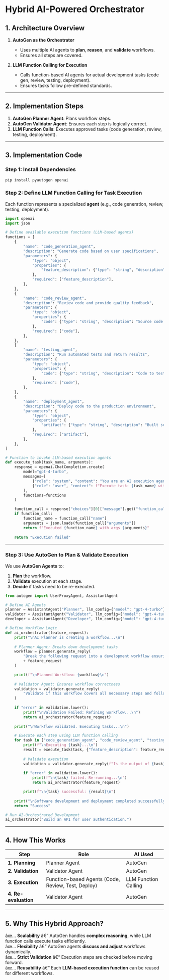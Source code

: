 # Hybrid AI-Powered Orchestrator

## 1. Architecture Overview

1. **AutoGen as the Orchestrator**  
   - Uses multiple AI agents to **plan**, **reason**, and **validate** workflows.  
   - Ensures all steps are covered.  

2. **LLM Function Calling for Execution**  
   - Calls function-based AI agents for actual development tasks (code gen, review, testing, deployment).  
   - Ensures tasks follow pre-defined standards.  

---

## 2. Implementation Steps

1. **AutoGen Planner Agent**: Plans workflow steps.  
2. **AutoGen Validator Agent**: Ensures each step is logically correct.  
3. **LLM Function Calls**: Executes approved tasks (code generation, review, testing, deployment).  

---

## 3. Implementation Code

### Step 1: Install Dependencies
```sh
pip install pyautogen openai
```

### Step 2: Define LLM Function Calling for Task Execution

Each function represents a specialized **agent** (e.g., code generation, review, testing, deployment).

```python
import openai
import json

# Define available execution functions (LLM-based agents)
functions = [
    {
        "name": "code_generation_agent",
        "description": "Generate code based on user specifications",
        "parameters": {
            "type": "object",
            "properties": {
                "feature_description": {"type": "string", "description": "Feature requirements"}
            },
            "required": ["feature_description"],
        },
    },
    {
        "name": "code_review_agent",
        "description": "Review code and provide quality feedback",
        "parameters": {
            "type": "object",
            "properties": {
                "code": {"type": "string", "description": "Source code to review"}
            },
            "required": ["code"],
        },
    },
    {
        "name": "testing_agent",
        "description": "Run automated tests and return results",
        "parameters": {
            "type": "object",
            "properties": {
                "code": {"type": "string", "description": "Code to test"}
            },
            "required": ["code"],
        },
    },
    {
        "name": "deployment_agent",
        "description": "Deploy code to the production environment",
        "parameters": {
            "type": "object",
            "properties": {
                "artifact": {"type": "string", "description": "Built software artifact for deployment"}
            },
            "required": ["artifact"],
        },
    },
]

# Function to invoke LLM-based execution agents
def execute_task(task_name, arguments):
    response = openai.ChatCompletion.create(
        model="gpt-4-turbo",
        messages=[
            {"role": "system", "content": "You are an AI execution agent responsible for development tasks."},
            {"role": "user", "content": f"Execute task: {task_name} with arguments: {arguments}"}
        ],
        functions=functions
    )

    function_call = response["choices"][0]["message"].get("function_call")
    if function_call:
        function_name = function_call["name"]
        arguments = json.loads(function_call["arguments"])
        return f"Executed {function_name} with args {arguments}"
    
    return "Execution failed"
```

---

### Step 3: Use AutoGen to Plan & Validate Execution

We use **AutoGen Agents** to:
1. **Plan** the workflow.
2. **Validate** execution at each stage.
3. **Decide** if tasks need to be re-executed.

```python
from autogen import UserProxyAgent, AssistantAgent

# Define AI Agents
planner = AssistantAgent("Planner", llm_config={"model": "gpt-4-turbo"})
validator = AssistantAgent("Validator", llm_config={"model": "gpt-4-turbo"})
developer = AssistantAgent("Developer", llm_config={"model": "gpt-4-turbo"})

# Define Workflow Logic
def ai_orchestrator(feature_request):
    print("\nAI Planner is creating a workflow...\n")
    
    # Planner Agent: Breaks down development tasks
    workflow = planner.generate_reply(
        "Break the following request into a development workflow ensuring all steps are included: "
        + feature_request
    )

    print(f"\nPlanned Workflow: {workflow}\n")
    
    # Validator Agent: Ensures workflow correctness
    validation = validator.generate_reply(
        "Validate if this workflow covers all necessary steps and follows best practices: " + workflow
    )
    
    if "error" in validation.lower():
        print("\nValidation Failed: Refining workflow...\n")
        return ai_orchestrator(feature_request)
    
    print("\nWorkflow validated. Executing tasks...\n")

    # Execute each step using LLM function calling
    for task in ["code_generation_agent", "code_review_agent", "testing_agent", "deployment_agent"]:
        print(f"\nExecuting {task}...\n")
        result = execute_task(task, {"feature_description": feature_request})
        
        # Validate execution
        validation = validator.generate_reply(f"Is the output of {task} valid? {result}")
        
        if "error" in validation.lower():
            print(f"\n{task} failed. Re-running...\n")
            return ai_orchestrator(feature_request)

        print(f"\n{task} successful: {result}\n")
    
    print("\nSoftware development and deployment completed successfully!")
    return "Success"

# Run AI-Orchestrated Development
ai_orchestrator("Build an API for user authentication.")
```

---

## 4. How This Works

| **Step**         | **Role**              | **AI Used**             |
|------------------|----------------------|-------------------------|
| **1. Planning**  | Planner Agent        | AutoGen                 |
| **2. Validation**| Validator Agent      | AutoGen                 |
| **3. Execution** | Function-based Agents (Code, Review, Test, Deploy) | LLM Function Calling |
| **4. Re-evaluation** | Validator Agent | AutoGen                 |

---

## 5. Why This Hybrid Approach?

âœ… **Scalability** â€“ AutoGen handles **complex reasoning**, while LLM function calls execute tasks efficiently.  
âœ… **Flexibility** â€“ AutoGen agents **discuss and adjust** workflows dynamically.  
âœ… **Strict Validation** â€“ Execution steps are checked before moving forward.  
âœ… **Reusability** â€“ Each **LLM-based execution function** can be reused for different workflows.  

